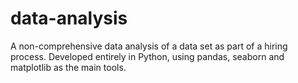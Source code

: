 # data-analysis
A non-comprehensive data analysis of a data set as part of a hiring process. Developed entirely in Python, using pandas, seaborn and matplotlib as the main tools. 
